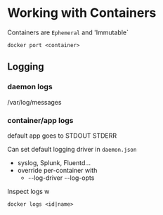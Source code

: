 # Working with Containers

Containers are `Ephemeral` and 'Immutable`

    docker port <container>

## Logging

### daemon logs
/var/log/messages

### container/app logs
default app goes to STDOUT STDERR

Can set default logging driver in `daemon.json`
  - syslog, Splunk, Fluentd...
  - override per-container with
    - --log-driver  --log-opts

Inspect logs w

    docker logs <id|name>
